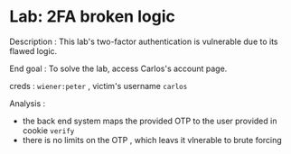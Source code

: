 # Lab: 2FA broken logic

Description : This lab's two-factor authentication is vulnerable due to its flawed logic.

End goal : To solve the lab, access Carlos's account page.

creds : `wiener:peter` , victim's username `carlos`

Analysis :

- the back end system maps the provided OTP to the user provided in cookie `verify`
- there is no limits on the OTP , which leavs it vlnerable to brute forcing
